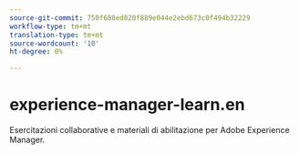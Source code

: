 ```yaml
---
source-git-commit: 750f688ed020f889e044e2ebd673c0f494b32229
workflow-type: tm+mt
translation-type: tm+mt
source-wordcount: '10'
ht-degree: 0%

---
```

# experience-manager-learn.en

Esercitazioni collaborative e materiali di abilitazione per Adobe Experience Manager.
